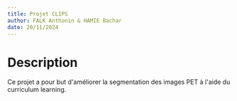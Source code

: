 ```yaml
---
title: Projet CLIPS
author: FALK Anthonin & HAMIE Bachar
date: 20/11/2024
---
```

# Description
Ce projet a pour but d'améliorer la segmentation des images PET à l'aide du curriculum learning.